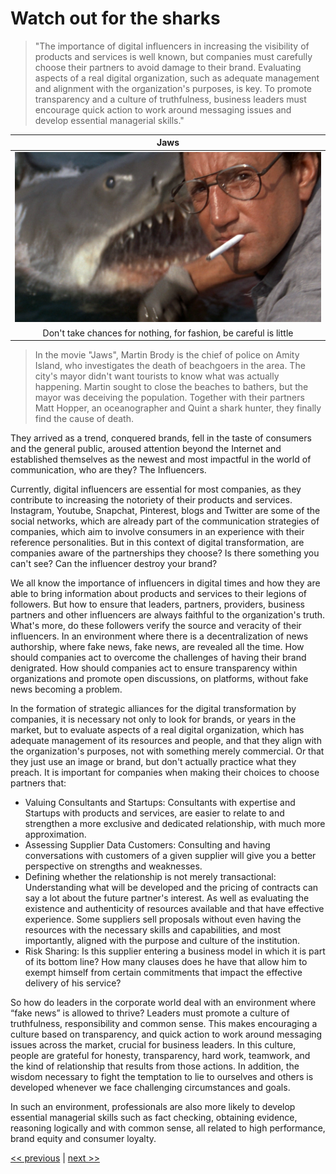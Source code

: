 # Watch out for the sharks

>"The importance of digital influencers in increasing the visibility of products and services is well known, but companies must carefully choose their partners to avoid damage to their brand. Evaluating aspects of a real digital organization, such as adequate management and alignment with the organization's purposes, is key. To promote transparency and a culture of truthfulness, business leaders must encourage quick action to work around messaging issues and develop essential managerial skills."

| Jaws |
| :---: |
|![](../../images/watch_out_for_the_sharks.png)|
|Don't take chances for nothing, for fashion, be careful is little|

>In the movie "Jaws", Martin Brody is the chief of police on Amity Island, who investigates the death of beachgoers in the area. The city's mayor didn't want tourists to know what was actually happening. Martin sought to close the beaches to bathers, but the mayor was deceiving the population. Together with their partners Matt Hopper, an oceanographer and Quint a shark hunter, they finally find the cause of death.

They arrived as a trend, conquered brands, fell in the taste of consumers and the general public, aroused attention beyond the Internet and established themselves as the newest and most impactful in the world of communication, who are they? The Influencers.

Currently, digital influencers are essential for most companies, as they contribute to increasing the notoriety of their products and services. Instagram, Youtube, Snapchat, Pinterest, blogs and Twitter are some of the social networks, which are already part of the communication strategies of companies, which aim to involve consumers in an experience with their reference personalities. But in this context of digital transformation, are companies aware of the partnerships they choose? Is there something you can't see? Can the influencer destroy your brand?

We all know the importance of influencers in digital times and how they are able to bring information about products and services to their legions of followers. But how to ensure that leaders, partners, providers, business partners and other influencers are always faithful to the organization's truth. What's more, do these followers verify the source and veracity of their influencers. In an environment where there is a decentralization of news authorship, where fake news, fake news, are revealed all the time. How should companies act to overcome the challenges of having their brand denigrated. How should companies act to ensure transparency within organizations and promote open discussions, on platforms, without fake news becoming a problem.

In the formation of strategic alliances for the digital transformation by companies, it is necessary not only to look for brands, or years in the market, but to evaluate aspects of a real digital organization, which has adequate management of its resources and people, and that they align with the organization's purposes, not with something merely commercial. Or that they just use an image or brand, but don't actually practice what they preach. It is important for companies when making their choices to choose partners that:
- Valuing Consultants and Startups: Consultants with expertise and Startups with products and services, are easier to relate to and strengthen a more exclusive and dedicated relationship, with much more approximation.
- Assessing Supplier Data Customers: Consulting and having conversations with customers of a given supplier will give you a better perspective on strengths and weaknesses.
- Defining whether the relationship is not merely transactional: Understanding what will be developed and the pricing of contracts can say a lot about the future partner's interest. As well as evaluating the existence and authenticity of resources available and that have effective experience. Some suppliers sell proposals without even having the resources with the necessary skills and capabilities, and most importantly, aligned with the purpose and culture of the institution.
- Risk Sharing: Is this supplier entering a business model in which it is part of its bottom line? How many clauses does he have that allow him to exempt himself from certain commitments that impact the effective delivery of his service?

So how do leaders in the corporate world deal with an environment where “fake news” is allowed to thrive? Leaders must promote a culture of truthfulness, responsibility and common sense. This makes encouraging a culture based on transparency, and quick action to work around messaging issues across the market, crucial for business leaders. In this culture, people are grateful for honesty, transparency, hard work, teamwork, and the kind of relationship that results from those actions. In addition, the wisdom necessary to fight the temptation to lie to ourselves and others is developed whenever we face challenging circumstances and goals.

In such an environment, professionals are also more likely to develop essential managerial skills such as fact checking, obtaining evidence, reasoning logically and with common sense, all related to high performance, brand equity and consumer loyalty.

[<< previous](5-size_doesnt_matter.md) | [next >>](7-startup_as_saas.md)

